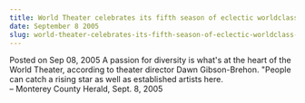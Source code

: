 ```yaml
---
title: World Theater celebrates its fifth season of eclectic worldclass entertainment
date: September 8 2005
slug: world-theater-celebrates-its-fifth-season-of-eclectic-worldclass-entertainment
---
```


 



<span class="date">Posted on Sep 08, 2005    </span>
A passion for diversity is what&apos;s at the heart of the World
Theater, according to theater director Dawn Gibson-Brehon. &quot;People
can catch a rising star as well as established artists here.<br>
&#x2013; Monterey County Herald, Sept. 8, 2005<br/></br>




```
